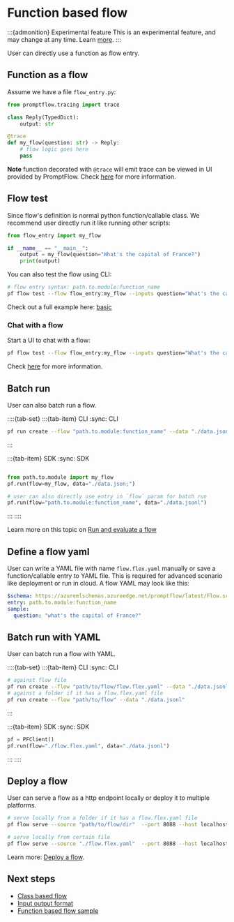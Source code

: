 # Function based flow

:::{admonition} Experimental feature
This is an experimental feature, and may change at any time. Learn [more](../faq.md#stable-vs-experimental).
:::

User can directly use a function as flow entry.

## Function as a flow

Assume we have a file `flow_entry.py`:

```python
from promptflow.tracing import trace

class Reply(TypedDict):
    output: str

@trace
def my_flow(question: str) -> Reply:
    # flow logic goes here
    pass
```

**Note** function decorated with `@trace` will emit trace can be viewed in UI provided by PromptFlow. Check [here](../tracing/index.md) for more information.

## Flow test

Since flow's definition is normal python function/callable class. We recommend user directly run it like running other scripts:

```python
from flow_entry import my_flow

if __name__ == "__main__":
    output = my_flow(question="What's the capital of France?")
    print(output)
```

You can also test the flow using CLI:
```bash
# flow entry syntax: path.to.module:function_name
pf flow test --flow flow_entry:my_flow --inputs question="What's the capital of France?"
```

Check out a full example here: [basic](https://github.com/microsoft/promptflow/tree/main/examples/flex-flows/basic)

### Chat with a flow

Start a UI to chat with a flow:

```bash
pf flow test --flow flow_entry:my_flow --inputs question="What's the capital of France?" --ui
```

Check [here](../chat-with-a-flow/index.md) for more information.

## Batch run

User can also batch run a flow.

::::{tab-set}
:::{tab-item} CLI
:sync: CLI

```bash
pf run create --flow "path.to.module:function_name" --data "./data.jsonl"
```

:::

:::{tab-item} SDK
:sync: SDK
```python

from path.to.module import my_flow
pf.run(flow=my_flow, data="./data.json;")

# user can also directly use entry in `flow` param for batch run
pf.run(flow="path.to.module:function_name", data="./data.jsonl")
```
:::
::::

Learn more on this topic on [Run and evaluate a flow](../run-and-evaluate-a-flow/index.md)

## Define a flow yaml

User can write a YAML file with name `flow.flex.yaml` manually or save a function/callable entry to YAML file.
This is required for advanced scenario like deployment or run in cloud.
A flow YAML may look like this:

```yaml
$schema: https://azuremlschemas.azureedge.net/promptflow/latest/Flow.schema.json
entry: path.to.module:function_name
sample:
  question: "what's the capital of France?"
```

## Batch run with YAML

User can batch run a flow with YAML.

::::{tab-set}
:::{tab-item} CLI
:sync: CLI

```bash
# against flow file
pf run create --flow "path/to/flow/flow.flex.yaml" --data "./data.jsonl"
# against a folder if it has a flow.flex.yaml file
pf run create --flow "path/to/flow" --data "./data.jsonl"
```

:::

:::{tab-item} SDK
:sync: SDK

```python
pf = PFClient()
pf.run(flow="./flow.flex.yaml", data="./data.jsonl")
```

:::
::::

## Deploy a flow

User can serve a flow as a http endpoint locally or deploy it to multiple platforms.

```bash
# serve locally from a folder if it has a flow.flex.yaml file
pf flow serve --source "path/to/flow/dir"  --port 8088 --host localhost

# serve locally from certain file
pf flow serve --source "./flow.flex.yaml"  --port 8088 --host localhost
```
Learn more: [Deploy a flow](../deploy-a-flow/index.md).

## Next steps

- [Class based flow](./class-based-flow.md)
- [Input output format](./input-output-format.md)
- [Function based flow sample](https://github.com/microsoft/promptflow/blob/main/examples/flex-flows/basic/README.md)
